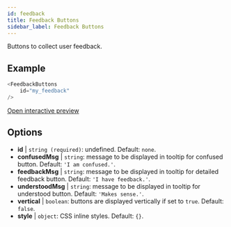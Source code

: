 ```yaml
---
id: feedback 
title: Feedback Buttons
sidebar_label: Feedback Buttons
---
```


Buttons to collect user feedback.

## Example

``` js
<FeedbackButtons
    id="my_feedback"
/>
```

[Open interactive preview](https://isle.heinz.cmu.edu/components/feedback/)

## Options

* __id__ | `string (required)`: undefined. Default: `none`.
* __confusedMsg__ | `string`: message to be displayed in tooltip for confused button. Default: `'I am confused.'`.
* __feedbackMsg__ | `string`: message to be displayed in tooltip for detailed feedback button. Default: `'I have feedback.'`.
* __understoodMsg__ | `string`: message to be displayed in tooltip for understood button. Default: `'Makes sense.'`.
* __vertical__ | `boolean`: buttons are displayed vertically if set to `true`. Default: `false`.
* __style__ | `object`: CSS inline styles. Default: `{}`.
